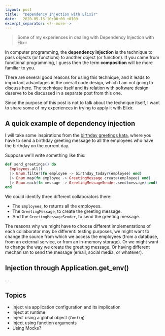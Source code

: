 ```yaml
---
layout: post
title:  "Dependency Injection with Elixir"
date:   2020-05-16 10:00:00 +0100
excerpt_separator: <!--more-->
---
```


> Some of my experiences in dealing with Dependency Injection with Elixir

<!--more-->

In computer programming, the **dependency injection** is the technique to pass objects (or functions) to another object (or function). If you came from functional programming, I guess then the term **composition** will be more familiar to you.

There are several good reasons for using this technique, and it leads to important advantages in the overall code design, which I am not going to discuss here. The technique itself and its relation with software design deserve to be discussed in a separate post from this one.

Since the purpose of this post is not to talk about the technique itself, I want to share some of my experiences in trying to apply it with Elixir.

## A quick example of dependency injection

I will take some inspirations from the [birthday greetings kata](https://github.com/xpmatteo/birthday-greetings-kata), where you have to send a birthday greeting message to all the employees who have the birthday on the current day.

Suppose we'll write something like this:

```elixir
def send_greetings() do
  Employees.all()
  |> Enum.filter(fn employee -> birthday_today?(employee) end)
  |> Enum.map(fn employee -> GreetingMessage.create(employee) end)
  |> Enum.each(fn message -> GreetingMessageSender.send(message) end)
end
```
We could identify three different collaborators there:

- The `Employees`, to returns all the employees.
- The `GreetingMessage`, to create the greeting message.
- And the `GreetingMessageSender`, to send the greeting message.

The reasons why we might have to choose different implementations of each collaborator may be different: testing purposes, we might want to change the source from which we access the employees (from a database, from an external service, or from an in-memory storage). Or we might want to change the way we create the greeting message. Or having different mechanism to send the message (email, social media, or whatever).

## Injection through Application.get_env()

...

## Topics

- Inject via application configuration and its implication
- Inject at runtime
- Inject using a global object (`Config`)
- Inject using function arguments
- Using Mocks?
